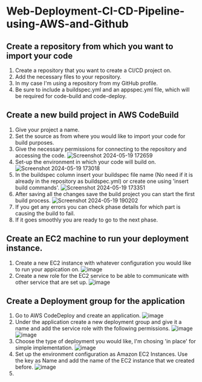 # Web-Deployment-CI-CD-Pipeline-using-AWS-and-Github

## Create a repository from which you want to import your code
  1. Create a repository that you want to create a CI/CD project on.
  2. Add the necessary files to your repository.
  3. In my case I'm using a repository from my GitHub profile.
  4. Be sure to include a buildspec.yml and an appspec.yml file, which will be required for code-build and code-deploy.

## Create a new build project in AWS CodeBuild
  1. Give your project a name.
  2. Set the source as from where you would like to import your code for build purposes.
  3. Give the necessary permissions for connecting to the repository and accessing the code.
  ![Screenshot 2024-05-19 172659](https://github.com/Zatch07/Web-Deployment-CI-CD-Pipeline-using-AWS-and-Github/assets/56155256/453b25a1-751f-4338-a9c0-ead66d8fe211)
  4. Set-up the environment in which your code will build on.
  ![Screenshot 2024-05-19 173018](https://github.com/Zatch07/Web-Deployment-CI-CD-Pipeline-using-AWS-and-Github/assets/56155256/f794197d-50e7-45fa-b1ec-4d06f7e52906)
  5. In the buildspec column insert your buildspec file name (No need if it is already in the repository as buildspec.yml) or create one using 'insert build commands'.
  ![Screenshot 2024-05-19 173351](https://github.com/Zatch07/Web-Deployment-CI-CD-Pipeline-using-AWS-and-Github/assets/56155256/29ab98a9-6f79-4d35-9005-7a4383d9cecc)
  6. After saving all the changes save the build project you can start the first build process.
  ![Screenshot 2024-05-19 190202](https://github.com/Zatch07/Web-Deployment-CI-CD-Pipeline-using-AWS-and-Github/assets/56155256/935849d6-4bed-4bc1-b6b5-d3b70c47c012)
  7. If you get any errors you can check phase details for which part is causing the build to fail.
  8. If it goes smoothly you are ready to go to the next phase.

## Create an EC2 machine to run your deployment instance.
  1. Create a new EC2 instance with whatever configuration you would like to run your appication on.
  ![image](https://github.com/Zatch07/Web-Deployment-CI-CD-Pipeline-using-AWS-and-Github/assets/56155256/16d5e225-65b9-4b93-a7a0-7be91f70c6a9)
  2. Create a new role for the EC2 service to be able to communicate with other service that are set up.
  ![image](https://github.com/Zatch07/Web-Deployment-CI-CD-Pipeline-using-AWS-and-Github/assets/56155256/68100c06-3f40-491f-87ac-f43e91f616d2)

## Create a Deployment group for the application
  1. Go to AWS CodeDeploy and create an application.
  ![image](https://github.com/Zatch07/Web-Deployment-CI-CD-Pipeline-using-AWS-and-Github/assets/56155256/5624a1c7-179f-477e-a6b8-cd7ef4714cb9)
  2. Under the application create a new deployment group and give it a name and add the service role with the following permissions.
  ![image](https://github.com/Zatch07/Web-Deployment-CI-CD-Pipeline-using-AWS-and-Github/assets/56155256/7c9be610-3a54-4f35-8834-234dbb2d44c8)
  ![image](https://github.com/Zatch07/Web-Deployment-CI-CD-Pipeline-using-AWS-and-Github/assets/56155256/8e74d73e-a462-4b57-9a8a-d051d39100ed)
  3. Choose the type of deployment you would like, I'm chosing 'in place' for simple implementation.
  ![image](https://github.com/Zatch07/Web-Deployment-CI-CD-Pipeline-using-AWS-and-Github/assets/56155256/29cbd1e0-d98d-4bee-a2fe-a482a9cac7f4)
  4. Set up the environment configuration as Amazon EC2 Instances. Use the key as Name and add the name of the EC2 instance that we created before.
  ![image](https://github.com/Zatch07/Web-Deployment-CI-CD-Pipeline-using-AWS-and-Github/assets/56155256/c43bdbb4-a516-4400-bd76-fd18fceae8c1)
  5. 

